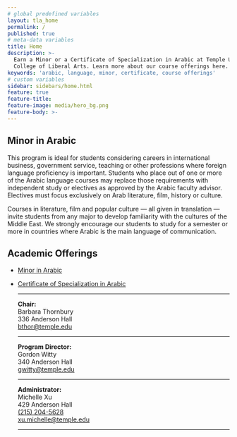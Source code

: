 ```yaml
---
# global predefined variables
layout: tla_home
permalink: /
published: true
# meta-data variables
title: Home
description: >-
  Earn a Minor or a Certificate of Specialization in Arabic at Temple University’s
  College of Liberal Arts. Learn more about our course offerings here.
keywords: 'arabic, language, minor, certificate, course offerings'
# custom variables
sidebar: sidebars/home.html
feature: true
feature-title: 
feature-image: media/hero_bg.png
feature-body: >-
---
```

## Minor in Arabic
This program is ideal for students considering careers in international business, government service, teaching or other professions where foreign language proficiency is important. Students who place out of one or more of the Arabic language courses may replace those requirements with independent study or electives as approved by the Arabic faculty advisor. Electives must focus exclusively on Arab literature, film, history or culture.

Courses in literature, film and popular culture — all given in translation — invite students from any major to develop familiarity with the cultures of the Middle East. We strongly encourage our students to study for a semester or more in countries where Arabic is the main language of communication.

## Academic Offerings

- [Minor in Arabic](http://bulletin.temple.edu/undergraduate/liberal-arts/arabic/arabic-minor/)
- [Certificate of Specialization in Arabic](https://www.temple.edu/academics/degree-programs/arabic-certificate-undergraduate-la-arbc-cr2%2B)<br/>

   ___
   
  **Chair:**  
   Barbara Thornbury      
   336 Anderson Hall    
   [bthor@temple.edu](mailto:bthor@temple.edu)  
   
   ___
   
  **Program Director:**  
   Gordon Witty  
   340 Anderson Hall    
   [gwitty@temple.edu](mailto:gwitty@temple.edu)  
   
   ___
   
   **Administrator:**  
   Michelle Xu  
   429 Anderson Hall   
   [(215) 204-5628](tel:2152045628)  
   [xu.michelle@temple.edu](mailto:xu.michelle@temple.edu)  
   
   ___
